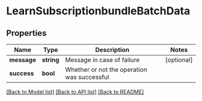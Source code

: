 # LearnSubscriptionbundleBatchData

## Properties
Name | Type | Description | Notes
------------ | ------------- | ------------- | -------------
**message** | **string** | Message in case of failure | [optional] 
**success** | **bool** | Whether or not the operation was successful | 

[[Back to Model list]](../README.md#documentation-for-models) [[Back to API list]](../README.md#documentation-for-api-endpoints) [[Back to README]](../README.md)


